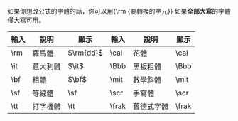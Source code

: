 如果你想改公式的字體的話，你可以用{\\rm {要轉換的字元}}
如果**全部大寫**的字體僅大寫可用。


| 輸入  | 說明   | 顯示        | 輸入    | 說明    | 顯示    |
| --- | ---- | --------- | ----- | ----- | ----- |
| \rm | 羅馬體  | $\rm{dd}$ | \cal  | 花體    | \cal  |
| \it | 意大利體 | $\it$     | \Bbb  | 黑板粗體  | \Bbb  |
| \bf | 粗體   | $\bf$     | \mit  | 數學斜體  | \mit  |
| \sf | 等線體  | \sf       | \scr  | 手寫體   | \scr  |
| \tt | 打字機體 | \tt       | \frak | 舊德式字體 | \frak |
